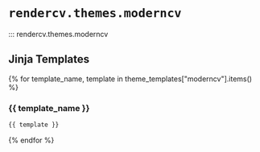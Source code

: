 # `rendercv.themes.moderncv`

::: rendercv.themes.moderncv

## Jinja Templates

{% for template_name, template in theme_templates["moderncv"].items() %}
### {{ template_name }}

```latex
{{ template }}
```

{% endfor %}

